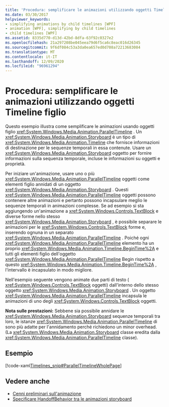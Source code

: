 ```yaml
---
title: 'Procedura: semplificare le animazioni utilizzando oggetti Timeline figlio'
ms.date: 03/30/2017
helpviewer_keywords:
- simplifying animations by child timelines [WPF]
- animation [WPF], simplifying by child timelines
- child timelines [WPF]
ms.assetid: 8335d770-d13d-42bd-8dfa-63f92c0327e2
ms.openlocfilehash: 21a297208be045eea79d6f5ca6c8eac016d26345
ms.sourcegitcommit: 9f6df084c53a3da0ea657ed0d708a72213683084
ms.translationtype: MT
ms.contentlocale: it-IT
ms.lasthandoff: 12/09/2020
ms.locfileid: "96961294"
---
```

# <a name="how-to-simplify-animations-by-using-child-timelines"></a>Procedura: semplificare le animazioni utilizzando oggetti Timeline figlio
Questo esempio illustra come semplificare le animazioni usando oggetti figlio <xref:System.Windows.Media.Animation.ParallelTimeline> . Un <xref:System.Windows.Media.Animation.Storyboard> è un tipo di <xref:System.Windows.Media.Animation.Timeline> che fornisce informazioni di destinazione per le sequenze temporali in essa contenute. Usare un <xref:System.Windows.Media.Animation.Storyboard> oggetto per fornire informazioni sulla sequenza temporale, incluse le informazioni su oggetti e proprietà.  
  
 Per iniziare un'animazione, usare uno o più <xref:System.Windows.Media.Animation.ParallelTimeline> oggetti come elementi figlio annidati di un oggetto <xref:System.Windows.Media.Animation.Storyboard> . Questi <xref:System.Windows.Media.Animation.ParallelTimeline> oggetti possono contenere altre animazioni e pertanto possono incapsulare meglio le sequenze temporali in animazioni complesse. Se ad esempio si sta aggiungendo un'animazione a <xref:System.Windows.Controls.TextBlock> e diverse forme nello stesso <xref:System.Windows.Media.Animation.Storyboard> , è possibile separare le animazioni per le <xref:System.Windows.Controls.TextBlock> forme e, inserendo ognuna in un separato <xref:System.Windows.Media.Animation.ParallelTimeline> . Poiché ogni <xref:System.Windows.Media.Animation.ParallelTimeline> elemento ha un proprio <xref:System.Windows.Media.Animation.Timeline.BeginTime%2A> e tutti gli elementi figlio dell'oggetto <xref:System.Windows.Media.Animation.ParallelTimeline> Begin rispetto a questo <xref:System.Windows.Media.Animation.Timeline.BeginTime%2A> , l'intervallo è incapsulato in modo migliore.  
  
 Nell'esempio seguente vengono animate due parti di testo ( <xref:System.Windows.Controls.TextBlock> oggetti) dall'interno dello stesso oggetto <xref:System.Windows.Media.Animation.Storyboard> . Un oggetto <xref:System.Windows.Media.Animation.ParallelTimeline> incapsula le animazioni di uno degli <xref:System.Windows.Controls.TextBlock> oggetti.  
  
 **Nota sulle prestazioni:** Sebbene sia possibile annidare le <xref:System.Windows.Media.Animation.Storyboard> sequenze temporali tra loro, le istanze <xref:System.Windows.Media.Animation.ParallelTimeline> di sono più adatte per l'annidamento perché richiedono un minor overhead. (La <xref:System.Windows.Media.Animation.Storyboard> classe eredita dalla <xref:System.Windows.Media.Animation.ParallelTimeline> classe).  
  
## <a name="example"></a>Esempio  
 [!code-xaml[Timelines_snip#ParallelTimelineWholePage](~/samples/snippets/csharp/VS_Snippets_Wpf/Timelines_snip/CS/ParallelTimelineExample.xaml#paralleltimelinewholepage)]  
  
## <a name="see-also"></a>Vedere anche

- [Cenni preliminari sull'animazione](animation-overview.md)
- [Specificare HandoffBehavior tra le animazioni storyboard](how-to-specify-handoffbehavior-between-storyboard-animations.md)
